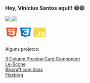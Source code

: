 ### Hey, Vinícius Santos aqui!! 😄😄

 <div>
  <a href="https://github.com/vinisantosj">
  <img height="180em" src="https://github-readme-stats.vercel.app/api?username=vinisantosj&show_icons=true&theme=dracula&include_all_commits=true&count_private=true"/>
  <img height="180em" src="https://github-readme-stats.vercel.app/api/top-langs/?username=vinisantosj&layout=compact&langs_count=7&theme=dracula"/>
</div>
<div style="display: inline_block"><br>
  <img align="center" alt="Rafa-HTML" height="30" width="40" src="https://raw.githubusercontent.com/devicons/devicon/master/icons/html5/html5-original.svg">
  <img align="center" alt="Rafa-CSS" height="30" width="40" src="https://raw.githubusercontent.com/devicons/devicon/master/icons/css3/css3-original.svg">
  <img align="center" alt="Rafa-Js" height="30" width="40" src="https://raw.githubusercontent.com/devicons/devicon/master/icons/javascript/javascript-plain.svg">
 <!-- <img align="center" alt="Rafa-React" height="30" width="40" src="https://raw.githubusercontent.com/devicons/devicon/master/icons/react/react-original.svg"> -->
 </a>
</div>

##
 
 Alguns projetos: 

<a href="https://vinisantosj.github.io/3_Column_Preview_Card_Component/">3 Column Preview Card Component</a><br>
<a href="https://vinisantosj.github.io/Le-Scone/Le%20Scone/index.html">Le-Scone</a><br>
<a href="https://vinisantosj.github.io/Bikcraft_Scss/Bikcraft%20com%20Scss/index.html">Bikcraft com Scss</a><br>
<a href="https://vinisantosj.github.io/Flexblog/Flexblog/index.html">Flexblog</a>
